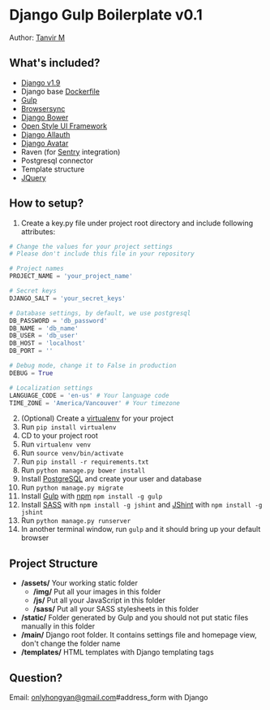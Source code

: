 Django Gulp Boilerplate v0.1
======
Author: [Tanvir M](tanvir.mohammmad@gmail.com)

What's included?
------
- [Django v1.9](https://docs.djangoproject.com/en/1.9/)
- Django base [Dockerfile](https://docs.docker.com/)
- [Gulp](https://github.com/gulpjs/gulp/blob/master/docs/getting-started.md)
- [Browsersync](https://www.browsersync.io/docs/)
- [Django Bower](https://django-bower.readthedocs.org/en/latest/usage.html)
- [Open Style UI Framework](http://hongyanh.github.io/open-style/)
- [Django Allauth](http://django-allauth.readthedocs.org/en/latest/)
- [Django Avatar](http://django-avatar.readthedocs.org/en/latest/)
- Raven (for [Sentry](https://getsentry.com/welcome/) integration)
- Postgresql connector
- Template structure
- [JQuery](http://learn.jquery.com/about-jquery/how-jquery-works/)

How to setup?
------
1. Create a key.py file under project root directory and include following attributes:
  ```Python
  # Change the values for your project settings
  # Please don't include this file in your repository

  # Project names
  PROJECT_NAME = 'your_project_name'

  # Secret keys
  DJANGO_SALT = 'your_secret_keys'

  # Database settings, by default, we use postgresql
  DB_PASSWORD = 'db_password'
  DB_NAME = 'db_name'
  DB_USER = 'db_user'
  DB_HOST = 'localhost'
  DB_PORT = ''

  # Debug mode, change it to False in production
  DEBUG = True

  # Localization settings
  LANGUAGE_CODE = 'en-us' # Your language code
  TIME_ZONE = 'America/Vancouver' # Your timezone
  ```
2. (Optional) Create a [virtualenv](https://virtualenv.readthedocs.org/en/latest/index.html) for your project
  1. Run `pip install virtualenv`
  2. CD to your project root
  3. Run `virtualenv venv`
  4. Run `source venv/bin/activate`
3. Run `pip install -r requirements.txt`
4. Run `python manage.py bower install`
5. Install [PostgreSQL](https://www.digitalocean.com/community/tutorials/how-to-install-and-use-postgresql-on-ubuntu-14-04) and create your user and database
6. Run `python manage.py migrate`
7. Install [Gulp](https://github.com/gulpjs/gulp/blob/master/docs/getting-started.md) with [npm](https://nodejs.org/en/) `npm install -g gulp`
8. Install [SASS](http://sass-lang.com/documentation/file.SASS_REFERENCE.html) with `npm install -g jshint` and [JShint](http://jshint.com/install/) with `npm install -g jshint`
9. Run `python manage.py runserver`
10. In another terminal window, run `gulp` and it should bring up your default browser

Project Structure
------
* **/assets/** Your working static folder
  * **/img/** Put all your images in this folder
  * **/js/** Put all your JavaScript in this folder
  * **/sass/** Put all your SASS stylesheets in this folder
* **/static/** Folder generated by Gulp and you should not put static files manually in this folder
* **/main/** Django root folder. It contains settings file and homepage view, don't change the folder name
* **/templates/** HTML templates with Django templating tags

Question?
------
Email: onlyhongyan@gmail.com#address_form with Django
